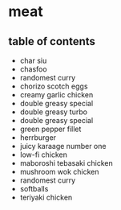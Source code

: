 # meat

## table of contents

- char siu
- chasfoo
- randomest curry
- chorizo scotch eggs
- creamy garlic chicken
- double greasy special
- double greasy turbo
- double greasy special
- green pepper fillet
- herrburger
- juicy karaage number one
- low-fi chicken
- maboroshi tebasaki chicken
- mushroom wok chicken
- randomest curry
- softballs
- teriyaki chicken
